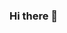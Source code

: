 ### Hi there 👋

<!--
**SattyamSamania/SattyamSamania** is a ✨ _special_ ✨ repository because its `README.md` (this file) appears on your GitHub profile.

Here are some ideas to get you started:

- 🔭Currently a CSE UnderGrad. 
- 🌱 I’m currently learning Web Development.
- 👯 I’m looking to Connect with like Minded People
- 🤔 I’m looking for help with Open Source and Web Technologies.
- 💬 Ask me about Java, Html, Css
- 📫 How to reach me: Email: Sattyamsamania2810@gmail.com
- ⚡ Fun fact: Loves to play Chess 
-->
